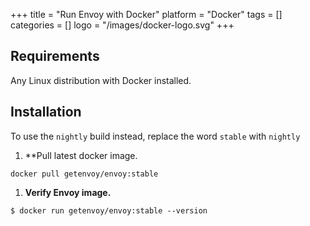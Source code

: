 +++
title = "Run Envoy with Docker"
platform = "Docker"
tags = []
categories = []
logo = "/images/docker-logo.svg"
+++

## Requirements ##

Any Linux distribution with Docker installed.

## Installation ##

To use the `nightly` build instead, replace the word `stable` with `nightly`

1. **Pull latest docker image.
```
docker pull getenvoy/envoy:stable
```

1. **Verify Envoy image.**
```
$ docker run getenvoy/envoy:stable --version
```
